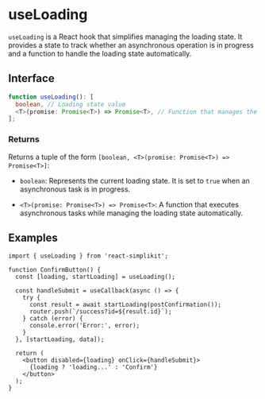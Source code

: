 # useLoading

`useLoading` is a React hook that simplifies managing the loading state.
It provides a state to track whether an asynchronous operation is in progress and a function to handle the loading state automatically.

## Interface

```ts
function useLoading(): [
  boolean, // Loading state value
  <T>(promise: Promise<T>) => Promise<T>, // Function that manages the loading state and executes asynchronous tasks
];
```

### Returns

Returns a tuple of the form `[boolean, <T>(promise: Promise<T>) => Promise<T>]`:

- `boolean`: Represents the current loading state. It is set to `true` when an asynchronous task is in progress.

- `<T>(promise: Promise<T>) => Promise<T>`: A function that executes asynchronous tasks while managing the loading state automatically.

## Examples

```tsx
import { useLoading } from 'react-simplikit';

function ConfirmButton() {
  const [loading, startLoading] = useLoading();

  const handleSubmit = useCallback(async () => {
    try {
      const result = await startLoading(postConfirmation());
      router.push(`/success?id=${result.id}`);
    } catch (error) {
      console.error('Error:', error);
    }
  }, [startLoading, data]);

  return (
    <button disabled={loading} onClick={handleSubmit}>
      {loading ? 'loading...' : 'Confirm'}
    </button>
  );
}
```
